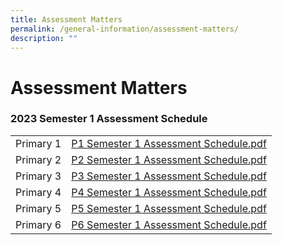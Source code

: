 ```yaml
---
title: Assessment Matters
permalink: /general-information/assessment-matters/
description: ""
---
```

# **Assessment Matters**

### 2023 Semester 1 Assessment Schedule

|  	|  	|
|---	|---	|
| Primary 1 	|  [P1 Semester 1 Assessment Schedule.pdf](/files/023_P1%20Semester%201%20Assessment%20Schedule.pdf) 	|
| Primary 2 	|  [ P2 Semester 1 Assessment Schedule.pdf](/files/024_P2%20Semester%201%20Assessment%20Schedule.pdf) 	|
| Primary 3 	|  [ P3 Semester 1 Assessment Schedule.pdf]((/files/025_P3%20Semester%201%20Assessment%20Schedule.pdf)) 	|
| Primary 4 	|  [P4 Semester 1 Assessment Schedule.pdf](/files/026D%20P4%20Semester%201%20Assessment%20Schedule.pdf)
| Primary 5 	|  [P5 Semester 1 Assessment Schedule.pdf](/files/026E%20%20P5%20Semester%201%20Assessment%20Schedule.pdf)
| Primary 6 	|  [P6 Semester 1 Assessment Schedule.pdf](/files/026F%20%20P6%20Semester%201%20Assessment%20Schedule.pdf)
